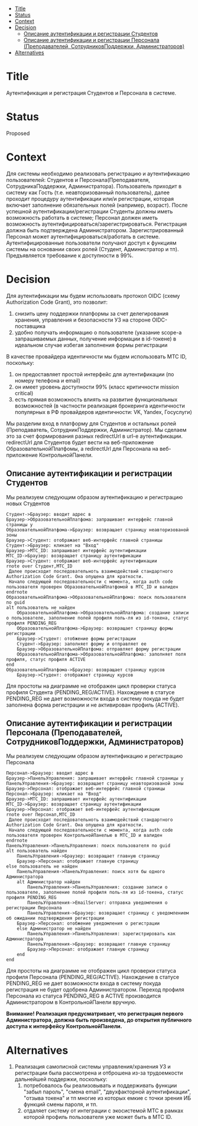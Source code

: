 - [Title](#title)
- [Status](#status)
- [Context](#context)
- [Decision](#decision)
  - [Описание аутентификации и регистрации Студентов](#описание-аутентификации-и-регистрации-студентов)
  - [Описание аутентификации и регистрации Персонала (Преподавателей, СотрудниковПоддержки, Администраторов)](#описание-аутентификации-и-регистрации-персонала-преподавателей-сотрудниковподдержки-администраторов)
- [Alternatives](#alternatives)

# Title
Аутентификация и регистрация Студентов и Персонала в системе.

# Status
Proposed

# Context
Для системы необходимо реализовать регистрацию и аутентификацию пользователей: Студентов и Персонала(Преподавателя, СотрудникаПоддержки, Администратора). Пользователь приходит в систему как Гость (т.е. неавторизованный пользователь), далее проходит процедуру аутентификации или/и регистрации, которая включает заполнение обязательных полей (например, возраст). После успешной аутентификации/регистрации Студенты должны иметь возможность работать в системе; Персонал должен иметь возможность аутентифицироваться/зарегистрироваться. Регистрация должна быть подтверждена Администратором. Зарегистрированный Персонал может аутентифицироваться/работать в системе. Аутентифицированные пользователи получают доступ к функциям системы на основании своих ролей (Студент, Администратор и тп). Предъявляется требование к доступности в 99%.

# Decision
Для аутентификации мы будем использовать протокол OIDC (схему Authorization Code Grant), это позволит:
1. снизить цену поддержки платформы за счет делегирования хранения, управления и безопасности УЗ на стороне OIDC-поставщика
2. удобно получать информацию о пользователе (указание scope-а запрашиваемых данных, получение информации в id-токене) в идеальном случае избегая заполнения формы регистрации

В качестве провайдера идентичности мы будем использовать МТС ID, поскольку:
1. он предоставляет простой интерфейс для аутентификации (по номеру телефона и email)
2. он имеет уровень доступности 99% (класс критичности mission critical)
3. есть прямая возможность влиять на развитие функциональных возможностей (в частности реализация брокеринга идентичности популярных в РФ провайдеров идентичности: VK, Yandex, Госуслуги)

Мы разделим вход в платформу для Студентов и остальных ролей (Преподаватель, СотрудникПоддержки, Администратор). Мы сделаем это за счет формирования разных redirectUrl в url-е аутентификации. redirectUrl для Студентов будет вести на веб-приложение ОбразовательнойПлатфомы, а redirectUrl для Персонала на веб-приложение КонтрольнойПанели.

## Описание аутентификации и регистрации Студентов
Мы реализуем следующим образом аутентификацию и регистрацию новых Студентов
```plantuml
Студент->Браузер: вводит адрес в
Браузер->ОбразовательнойПлатфома: запрашивает интерфейс главной страницы у
ОбразовательнойПлатфома->Браузер: возвращает страницу неавторизованой зоны
Браузер->Студент: отображает веб-интерфейс главной страницы
Студент->Браузер: кликает на "Вход"
Браузер->МТС_ID: запрашивает интерфейс аутентификации
МТС_ID->Браузер: возвращает страницу аутентификации
Браузер->Студент: отображает веб-интерфейс аутентификации
rnote over Студент,МТС_ID
 Далее происходит последовательноть взаимодействий стандартного Authorization Code Grant. Она опущена для краткости.
 Начало следующей последовательности с момента, когда auth code пользователя проверен ОбразовательнойПлатфомой в МТС_ID и валиден
endrnote
ОбразовательнойПлатфома->ОбразовательнойПлатфома: поиск пользователя по guid
alt пользователь не найден 
    ОбразовательнойПлатфома->ОбразовательнойПлатфома: создание записи о пользователе, заполнение полей профиля поль-ля из id-токена, статус профиля PENDING_REG
    ОбразовательнойПлатфома->Браузер: возвращает страницу формы регистрации
    Браузер->Студент: отобжение формы регистрации
    Студент->Браузер: заполняет форму и отправляет ее
    Браузер->ОбразовательнойПлатфома: отправляет форму регистрации
    ОбразовательнойПлатфома->ОбразовательнойПлатфома: заполняет поля профиля, статус профиля ACTIVE
end
ОбразовательнойПлатфома->Браузер: возвращает страницу курсов
    Браузер->Студент: отображает страницу курсов
```
Для простоты на диаграмме не отображен цикл проверки статуса профиля Студента (PENDING_REG/ACTIVE). Нахождение в статусе PENDING_REG не дает возможности входа в систему покуда не будет заполнена форма регистрации и не активирован профиль (ACTIVE).

## Описание аутентификации и регистрации Персонала (Преподавателей, СотрудниковПоддержки, Администраторов)
Мы реализуем следующим образом аутентификацию и регистрацию Персонала
```plantuml
Персонал->Браузер: вводит адрес в
Браузер->ПанельУправления: запрашивает интерфейс главной страницы у
ПанельУправления->Браузер: возвращает страницу неавторизованой зоны
Браузер->Персонал: отображает веб-интерфейс главной страницы
Персонал->Браузер: кликает на "Вход"
Браузер->МТС_ID: запрашивает интерфейс аутентификации
МТС_ID->Браузер: возвращает страницу аутентификации
Браузер->Персонал: отображает веб-интерфейс аутентификации
rnote over Персонал,МТС_ID
 Далее происходит последовательноть взаимодействий стандартного Authorization Code Grant. Она опущена для краткости.
 Начало следующей последовательности с момента, когда auth code пользователя проверен КонтрольнойПанелью в МТС_ID и валиден
endrnote
ПанельУправления->ПанельУправления: поиск пользователя по guid
alt пользователь найден
    ПанельУправления->Браузер: возвращает главную страницу
    Браузер->Персонал: отображает главную страницу
else пользователь не найден
    ПанельУправления->ПанельУправления: поиск хотя бы одного Администратора
    alt Администратор найден
        ПанельУправления->ПанельУправления: создание записи о пользователе, заполнение полей профиля поль-ля из id-токена, статус профиля PENDING_REG
        ПанельУправления->EmailServer: отправка уведомления о регистрации Персонала
        ПанельУправления->Браузер: возвращает страницу с уведомлением об ожидании подтверждения регистрации
    Браузер->Персонал: отобжение уведомления о регистрации
    else Администратор не найден
        ПанельУправления->ПанельУправления: зарегистрировать как Администратора
        ПанельУправления->Браузер: возвращает главную страницу
        Браузер->Персонал: отображает главную страницу
    end
end
```
Для простоты на диаграмме не отображен цикл проверки статуса профиля Персонала (PENDING_REG/ACTIVE). Нахождение в статусе PENDING_REG не дает возможности входа в систему покуда регистрация не будет одобрена Администратором.
Переход профиля Персонала из статуса PENDING_REG в ACTIVE производится Администратором в КонтрольнойПанели вручную.

**Внимание! Реализация предусматривает, что регистрация первого Администратора, должна быть произведена, до открытия публичного доступа к интерфейсу КонтрольнойПанели.**

# Alternatives
1. Реализация самописной системы управления/хранения УЗ и регистрации была рассмотрена и отброшена из-за трудоемкости дальнейшей поддержки, поскольку:
   1. потребовалось бы реализовывать и поддерживать функции "забыл пароль", "смена email", "двухфакторной аутентификации", "отзыва токена" и тп многие из которых емкие с точки зрения ИБ функций смены пароля,  и тп.
   2. отдаляет систему от интеграции с экосистемой МТС в рамках которой профиль пользователя уже может быть в МТС ID.

